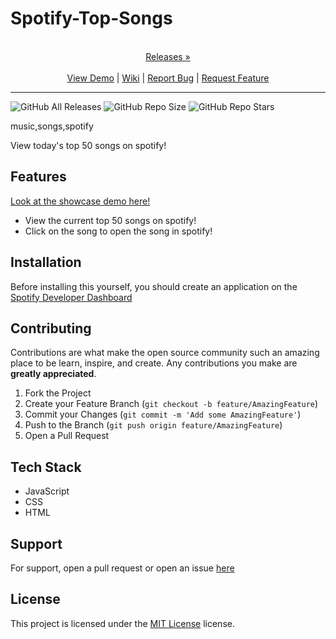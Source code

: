 
# Spotify-Top-Songs

<p align="center">
  <p align="center">
    <br />
    <a href="https://github.com/ScorchChamp/Spotify-Top-Songs/releases/">Releases &#187;</a>
    <br />
    <br />
    <a href="https://github.com/ScorchChamp/Spotify-Top-Songs">View Demo</a> |
    <a href="https://github.com/ScorchChamp/Spotify-Top-Songs/wiki">Wiki</a> |
    <a href="https://github.com/ScorchChamp/Spotify-Top-Songs/issues">Report Bug</a> |
    <a href="https://github.com/ScorchChamp/Spotify-Top-Songs/issues">Request Feature</a>
  </p>
</p>


-------------
![GitHub All Releases](https://img.shields.io/github/downloads/ScorchChamp/Spotify-Top-Songs/total?style=for-the-badge)
![GitHub Repo Size](https://img.shields.io/github/repo-size/ScorchChamp/Spotify-Top-Songs?style=for-the-badge)
![GitHub Repo Stars](https://img.shields.io/github/stars/ScorchChamp/Spotify-Top-Songs?style=for-the-badge)

music,songs,spotify

View today's top 50 songs on spotify!

## Features

[Look at the showcase demo here!](https://ScorchChamp.github.io/Spotify-Top-Songs)

- View the current top 50 songs on spotify!
- Click on the song to open the song in spotify!


## Installation

Before installing this yourself, you should create an application on the [Spotify Developer Dashboard](https://developer.spotify.com/dashboard/)

## Contributing

Contributions are what make the open source community such an amazing place to be learn, inspire, and create. Any contributions you make are **greatly appreciated**.

1. Fork the Project
2. Create your Feature Branch (`git checkout -b feature/AmazingFeature`)
3. Commit your Changes (`git commit -m 'Add some AmazingFeature'`)
4. Push to the Branch (`git push origin feature/AmazingFeature`)
5. Open a Pull Request


## Tech Stack

 - JavaScript
 - CSS
 - HTML

## Support

For support, open a pull request or open an issue [here](https://github.com/ScorchChamp/Spotify-Top-Songs/issues/new)

## License

This project is licensed under the <a href="https://api.github.com/licenses/mit}">MIT License</a> license.
        
